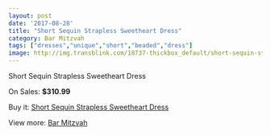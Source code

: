 ```yaml
---
layout: post
date: '2017-08-28'
title: "Short Sequin Strapless Sweetheart Dress"
category: Bar Mitzvah
tags: ["dresses","unique","short","beaded","dress"]
image: http://img.transblink.com/18737-thickbox_default/short-sequin-strapless-sweetheart-dress.jpg
---
```

Short Sequin Strapless Sweetheart Dress

On Sales: **$310.99**
<a href="https://www.transblink.com/en/bar-mitzvah/5854-short-sequin-strapless-sweetheart-dress.html"><amp-img layout="responsive" width="600" height="600" src="//img.transblink.com/18737-thickbox_default/short-sequin-strapless-sweetheart-dress.jpg" alt="Short Sequin Strapless Sweetheart Dress 0" /></a>
<a href="https://www.transblink.com/en/bar-mitzvah/5854-short-sequin-strapless-sweetheart-dress.html"><amp-img layout="responsive" width="600" height="600" src="//img.transblink.com/18738-thickbox_default/short-sequin-strapless-sweetheart-dress.jpg" alt="Short Sequin Strapless Sweetheart Dress 1" /></a>

Buy it: [Short Sequin Strapless Sweetheart Dress](https://www.transblink.com/en/bar-mitzvah/5854-short-sequin-strapless-sweetheart-dress.html "Short Sequin Strapless Sweetheart Dress")

View more: [Bar Mitzvah](https://www.transblink.com/en/2-bar-mitzvah "Bar Mitzvah")